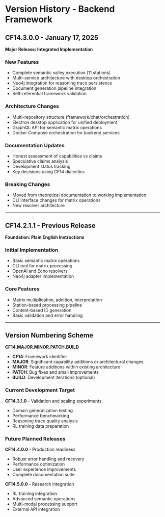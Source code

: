 # Version History - Backend Framework

## CF14.3.0.0 - January 17, 2025
**Major Release: Integrated Implementation**

### New Features
- Complete semantic valley execution (11 stations)
- Multi-service architecture with desktop orchestration
- Neo4j integration for reasoning trace persistence
- Document generation pipeline integration
- Self-referential framework validation

### Architecture Changes
- Multi-repository structure (framework/chat/orchestration)
- Electron desktop application for unified deployment
- GraphQL API for semantic matrix operations
- Docker Compose orchestration for backend services

### Documentation Updates
- Honest assessment of capabilities vs claims
- Speculative claims analysis
- Development status tracking
- Key decisions using CF14 dialectics

### Breaking Changes
- Moved from theoretical documentation to working implementation
- CLI interface changes for matrix operations
- New resolver architecture

---

## CF14.2.1.1 - Previous Release
**Foundation: Plain English Instructions**

### Initial Implementation
- Basic semantic matrix operations
- CLI tool for matrix processing
- OpenAI and Echo resolvers
- Neo4j adapter implementation

### Core Features
- Matrix multiplication, addition, interpretation
- Station-based processing pipeline
- Content-based ID generation
- Basic validation and error handling

---

## Version Numbering Scheme

**CF14.MAJOR.MINOR.PATCH.BUILD**

- **CF14**: Framework identifier
- **MAJOR**: Significant capability additions or architectural changes
- **MINOR**: Feature additions within existing architecture
- **PATCH**: Bug fixes and small improvements
- **BUILD**: Development iterations (optional)

### Current Development Target
**CF14.3.1.0** - Validation and scaling experiments
- Domain generalization testing
- Performance benchmarking
- Reasoning trace quality analysis
- RL training data preparation

### Future Planned Releases
**CF14.4.0.0** - Production readiness
- Robust error handling and recovery
- Performance optimization
- User experience improvements
- Complete documentation suite

**CF14.5.0.0** - Research integration
- RL training integration
- Advanced semantic operations
- Multi-modal processing support
- External API integration